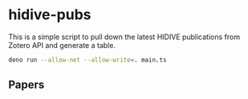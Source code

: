 # hidive-pubs

This is a simple script to pull down the latest HIDIVE publications from Zotero API and generate a table.

```sh
deno run --allow-net --allow-write=. main.ts
```

## Papers
